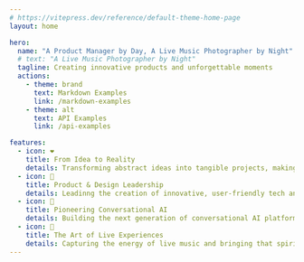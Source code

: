 ```yaml
---
# https://vitepress.dev/reference/default-theme-home-page
layout: home

hero:
  name: "A Product Manager by Day, A Live Music Photographer by Night"
  # text: "A Live Music Photographer by Night"
  tagline: Creating innovative products and unforgettable moments
  actions:
    - theme: brand
      text: Markdown Examples
      link: /markdown-examples
    - theme: alt
      text: API Examples
      link: /api-examples

features:
  - icon: ❤️
    title: From Idea to Reality
    details: Transforming abstract ideas into tangible projects, making things happen from the ground up.
  - icon: 🌟
    title: Product & Design Leadership
    details: Leadinng the creation of innovative, user-friendly tech and digital products.
  - icon: 🚀
    title: Pioneering Conversational AI
    details: Building the next generation of conversational AI platforms to solve complex problems.
  - icon: 📸
    title: The Art of Live Experiences
    details: Capturing the energy of live music and bringing that spirit to every product I create.
---
```


